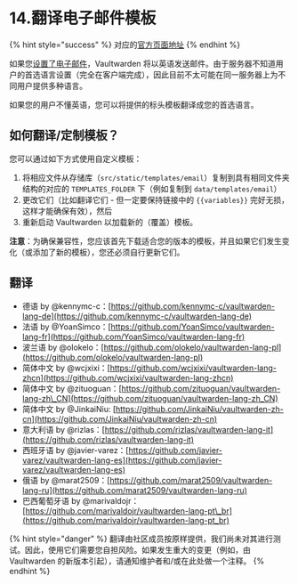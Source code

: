 # 14.翻译电子邮件模板

{% hint style="success" %}
对应的[官方页面地址](https://github.com/dani-garcia/vaultwarden/wiki/Translating-the-email-templates)
{% endhint %}

如果您[设置了电子邮件](smtp-configuration.md)，Vaultwarden 将以英语发送邮件。由于服务器不知道用户的首选语言设置（完全在客户端完成），因此目前不太可能在同一服务器上为不同用户提供多种语言。

如果您的用户不懂英语，您可以将提供的标头模板翻译成您的首选语言。

## 如何翻译/定制模板？ <a href="#how-to-translate-customize-the-templates" id="how-to-translate-customize-the-templates"></a>

您可以通过如下方式使用自定义模板：

1. 将相应文件从存储库（`src/static/templates/email`）复制到具有相同文件夹结构的对应的 `TEMPLATES_FOLDER` 下（例如复制到 `data/templates/email`）
2. 更改它们（比如翻译它们 - 但一定要保持链接中的 `{{variables}}` 完好无损，这样才能确保有效），然后
3. 重新启动 Vaultwarden 以加载新的（覆盖）模板。

**注意**：为确保兼容性，您应该首先下载适合您的版本的模板，并且如果它们发生变化（或添加了新的模板），您还必须自行更新它们。

## 翻译 <a href="#translations" id="translations"></a>

* 德语 by @kennymc-c：[https://github.com/kennymc-c/vaultwarden-lang-de](https://github.com/kennymc-c/vaultwarden-lang-de)
* 法语 by @YoanSimco：[https://github.com/YoanSimco/vaultwarden-lang-fr](https://github.com/YoanSimco/vaultwarden-lang-fr)
* 波兰语 by @olokelo：[https://github.com/olokelo/vaultwarden-lang-pl](https://github.com/olokelo/vaultwarden-lang-pl)
* 简体中文 by @wcjxixi：[https://github.com/wcjxixi/vaultwarden-lang-zhcn](https://github.com/wcjxixi/vaultwarden-lang-zhcn)
* 简体中文 by @zituoguan：[https://github.com/zituoguan/vaultwarden-lang-zh\_CN](https://github.com/zituoguan/vaultwarden-lang-zh_CN)
* 简体中文 by @JinkaiNiu: [https://github.com/JinkaiNiu/vaultwarden-zh-cn](https://github.com/JinkaiNiu/vaultwarden-zh-cn)
* 意大利语 by @rizlas：[https://github.com/rizlas/vaultwarden-lang-it](https://github.com/rizlas/vaultwarden-lang-it)
* 西班牙语 by @javier-varez：[https://github.com/javier-varez/vaultwarden-lang-es](https://github.com/javier-varez/vaultwarden-lang-es)
* 俄语 by @marat2509：[https://github.com/marat2509/vaultwarden-lang-ru](https://github.com/marat2509/vaultwarden-lang-ru)
* 巴西葡萄牙语 by @marivaldojr：[https://github.com/marivaldojr/vaultwarden-lang-pt\_br](https://github.com/marivaldojr/vaultwarden-lang-pt_br)

{% hint style="danger" %}
翻译由社区成员按原样提供，我们尚未对其进行测试。因此，使用它们需要您自担风险。如果发生重大的变更（例如，由 Vaultwarden 的新版本引起），请通知维护者和/或在此处做一个注释。
{% endhint %}
